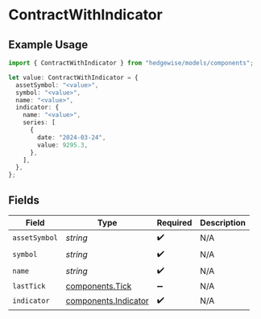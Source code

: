 # ContractWithIndicator

## Example Usage

```typescript
import { ContractWithIndicator } from "hedgewise/models/components";

let value: ContractWithIndicator = {
  assetSymbol: "<value>",
  symbol: "<value>",
  name: "<value>",
  indicator: {
    name: "<value>",
    series: [
      {
        date: "2024-03-24",
        value: 9295.3,
      },
    ],
  },
};
```

## Fields

| Field                                                        | Type                                                         | Required                                                     | Description                                                  |
| ------------------------------------------------------------ | ------------------------------------------------------------ | ------------------------------------------------------------ | ------------------------------------------------------------ |
| `assetSymbol`                                                | *string*                                                     | :heavy_check_mark:                                           | N/A                                                          |
| `symbol`                                                     | *string*                                                     | :heavy_check_mark:                                           | N/A                                                          |
| `name`                                                       | *string*                                                     | :heavy_check_mark:                                           | N/A                                                          |
| `lastTick`                                                   | [components.Tick](../../models/components/tick.md)           | :heavy_minus_sign:                                           | N/A                                                          |
| `indicator`                                                  | [components.Indicator](../../models/components/indicator.md) | :heavy_check_mark:                                           | N/A                                                          |